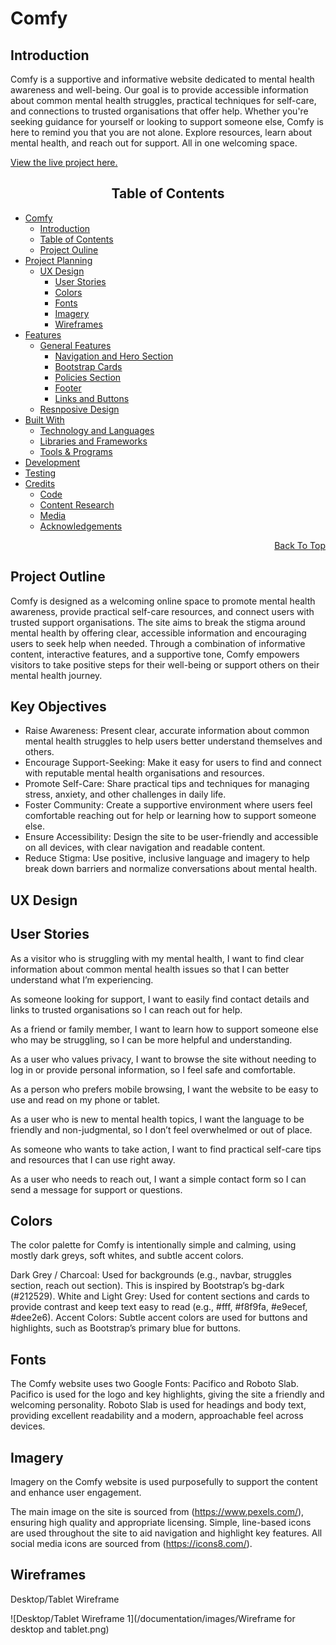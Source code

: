 # Comfy

## Introduction

Comfy is a supportive and informative website dedicated to mental health awareness and well-being. Our goal is to provide accessible information about common mental health struggles, practical techniques for self-care, and connections to trusted organisations that offer help. Whether you're seeking guidance for yourself or looking to support someone else, Comfy is here to remind you that you are not alone. Explore resources, learn about mental health, and reach out for support. All in one welcoming space.

<a href="https://ajshirlow7.github.io/Comfy/" target="_blank">View the live project here.</a>

<h2 align="center" id="TOC">Table of Contents</h2>

* [Comfy](#Comfy)
  - [Introduction](#introduction)
  - [Table of Contents](#TOC)
  - [Project Ouline](#project-outline)
* [Project Planning](#project-planning)
  - [UX Design](#ux-design)
    - [User Stories](#user-stories)
    - [Colors](#colors)
    - [Fonts](#fonts)
    - [Imagery](#imagery)
    - [Wireframes](#wireframes)
* [Features](#features)
  - [General Features](#general-features)
    - [Navigation and Hero Section](#navigation-and-hero-section)
    - [Bootstrap Cards](#bootstrap-cards)
    - [Policies Section](#policies-section)
    - [Footer](#footer)
    - [Links and Buttons](#links-and-buttons)
  - [Resnposive Design](#responsive-design)
* [Built With](#built-with)
  - [Technology and Languages](#technologies-and-languages)
  - [Libraries and Frameworks](#libraries-and-frameworks)
  - [Tools & Programs](#tools-and-programs)
* [Development](#deployment)
* [Testing](#testing)
* [Credits](#credits)
  - [Code](#code)
  - [Content Research](#content-research)
  - [Media](#media)
  - [Acknowledgements](#acknowledgements)


<p align="right"><a href="#Comfy">Back To Top</a></p>

## Project Outline

Comfy is designed as a welcoming online space to promote mental health awareness, provide practical self-care resources, and connect users with trusted support organisations. The site aims to break the stigma around mental health by offering clear, accessible information and encouraging users to seek help when needed. Through a combination of informative content, interactive features, and a supportive tone, Comfy empowers visitors to take positive steps for their well-being or support others on their mental health journey.

## Key Objectives

- Raise Awareness: Present clear, accurate information about common mental health struggles to help users better understand themselves and others.
- Encourage Support-Seeking: Make it easy for users to find and connect with reputable mental health organisations and resources.
- Promote Self-Care: Share practical tips and techniques for managing stress, anxiety, and other challenges in daily life.
- Foster Community: Create a supportive environment where users feel comfortable reaching out for help or learning how to support someone else.
- Ensure Accessibility: Design the site to be user-friendly and accessible on all devices, with clear navigation and readable content.
- Reduce Stigma: Use positive, inclusive language and imagery to help break down barriers and normalize conversations about mental health.

## UX Design

## User Stories

As a visitor who is struggling with my mental health, I want to find clear information about common mental health issues so that I can better understand what I’m experiencing.

As someone looking for support, I want to easily find contact details and links to trusted organisations so I can reach out for help.

As a friend or family member, I want to learn how to support someone else who may be struggling, so I can be more helpful and understanding.

As a user who values privacy, I want to browse the site without needing to log in or provide personal information, so I feel safe and comfortable.

As a person who prefers mobile browsing, I want the website to be easy to use and read on my phone or tablet.

As a user who is new to mental health topics, I want the language to be friendly and non-judgmental, so I don’t feel overwhelmed or out of place.

As someone who wants to take action, I want to find practical self-care tips and resources that I can use right away.

As a user who needs to reach out, I want a simple contact form so I can send a message for support or questions.

## Colors

The color palette for Comfy is intentionally simple and calming, using mostly dark greys, soft whites, and subtle accent colors. 

Dark Grey / Charcoal: Used for backgrounds (e.g., navbar, struggles section, reach out section). This is inspired by Bootstrap’s bg-dark (#212529).
White and Light Grey: Used for content sections and cards to provide contrast and keep text easy to read (e.g., #fff, #f8f9fa, #e9ecef, #dee2e6).
Accent Colors: Subtle accent colors are used for buttons and highlights, such as Bootstrap’s primary blue for buttons.

## Fonts

The Comfy website uses two Google Fonts: Pacifico and Roboto Slab. Pacifico is used for the logo and key highlights, giving the site a friendly and welcoming personality. Roboto Slab is used for headings and body text, providing excellent readability and a modern, approachable feel across devices.

## Imagery

Imagery on the Comfy website is used purposefully to support the content and enhance user engagement. 

 The main image on the site is sourced from (https://www.pexels.com/), ensuring high quality and appropriate licensing. 
 Simple, line-based icons are used throughout the site to aid navigation and highlight key features. All social media icons are sourced from (https://icons8.com/).

## Wireframes

Desktop/Tablet Wireframe

![Desktop/Tablet Wireframe 1](/documentation/images/Wireframe for desktop and tablet.png)
